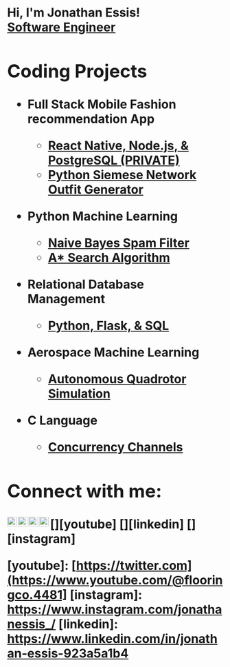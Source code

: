 <h1>Hi, I'm Jonathan Essis! <br/><a</a> <a href="https://www.linkedin.com/in/jonathan-essis-923a5a1b4/">Software Engineer</a> <a </h1>

<h2>Coding Projects</h2>

- <b>Full Stack Mobile Fashion recommendation App </b>
  - [React Native, Node.js, & PostgreSQL (PRIVATE)](https://github.com/jonessis331/OOTD)
  - [Python Siemese Network Outfit Generator](https://github.com/jonessis331/outfitgenerator)

- <b>Python Machine Learning</b>
  - [Naive Bayes Spam Filter](https://github.com/jonessis331/spamfilter)
  - [A* Search Algorithm](https://github.com/jonessis331/puzzle_game)
- <b>Relational Database Management<p>
  - [Python, Flask, & SQL](https://github.com/jonessis331/lionauction)

- <b>Aerospace Machine Learning</b>
  - [Autonomous Quadrotor Simulation](https://github.com/jonessis331/autonomousQuadrotor)

- <b>C Language</b>
  - [Concurrency Channels](https://github.com/jonessis331/concurrency) <b><i></b></i>

<h2>Connect with me:</h2>

[<img align="left" alt="JoshMadakor | YouTube" width="22px" src="https://cdn.jsdelivr.net/npm/simple-icons@v3/icons/spotify.svg" />][spotify]
[<img align="left" alt="JoshMadakor | Twitter" width="22px" src="https://cdn.jsdelivr.net/npm/simple-icons@v3/icons/youtube.svg" />][youtube]
[<img align="left" alt="JoshMadakor | LinkedIn" width="22px" src="https://cdn.jsdelivr.net/npm/simple-icons@v3/icons/linkedin.svg" />][linkedin]
[<img align="left" alt="JoshMadakor | Instagram" width="22px" src="https://cdn.jsdelivr.net/npm/simple-icons@v3/icons/instagram.svg" />][instagram]

[spotify]: https://open.spotify.com/artist/1bYy0fLTRbLOJyrP76nGv4?si=ImGamRaoSXyieFS3p8nghg
[youtube]: [https://twitter.com](https://www.youtube.com/@flooringco.4481]
[instagram]: https://www.instagram.com/jonathanessis_/
[linkedin]: https://www.linkedin.com/in/jonathan-essis-923a5a1b4

<!--
**joshmadakor1/joshmadakor1** is a ✨ _special_ ✨ repository because its `README.md` (this file) appears on your GitHub profile.

Here are some ideas to get you started:

- 🔭 I’m currently working on ...
- 🌱 I’m currently learning ...
- 👯 I’m looking to collaborate on ...
- 🤔 I’m looking for help with ...
- 💬 Ask me about ...
- 📫 How to reach me: ...
- 😄 Pronouns: ...
- ⚡ Fun fact: ...
-->

